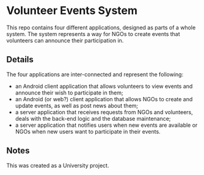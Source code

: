 # Volunteer Events System

This repo contains four different applications, designed as parts of a whole system. The system represents a way for NGOs to create events that volunteers can announce their participation in.

## Details

The four applications are inter-connected and represent the following:
- an Android client application that allows volunteers to view events and announce their wish to participate in them;
- an Android (or web?) client application that allows NGOs to create and update events, as well as post news about them;
- a server application that receives requests from NGOs and volunteers, deals with the back-end logic and the database maintenance;
- a server application that notifies users when new events are available or NGOs when new users want to participate in their events.


## Notes

This was created as a University project.
